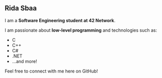 ## Rida Sbaa

I am a **Software Engineering student at 42 Network**.  

I am passionate about **low-level programming** and technologies such as:

- C
- C++
- C#
- .NET
- …and more!

Feel free to connect with me here on GitHub!
